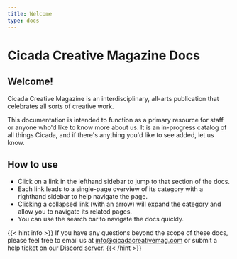 ```yaml
---
title: Welcome
type: docs
---
```


# Cicada Creative Magazine Docs

## Welcome!

Cicada Creative Magazine is an interdisciplinary, all-arts publication that celebrates all sorts of creative work.

This documentation is intended to function as a primary resource for staff or anyone who'd like to know more about us. It is an in-progress catalog of all things Cicada, and if there's anything you'd like to see added, let us know.

## How to use
- Click on a link in the lefthand sidebar to jump to that section of the docs.
- Each link leads to a single-page overview of its category with a righthand sidebar to help navigate the page.
- Clicking a collapsed link (with an arrow) will expand the category and allow you to navigate its related pages.
- You can use the search bar to navigate the docs quickly.

{{< hint info >}}
If you have any questions beyond the scope of these docs, please feel free to email us at [info@cicadacreativemag.com](mailto:info@cicadacreativemag.com) or submit a help ticket on our [Discord server](https://discord.com/invite/sgneFPdpNh).
{{< /hint >}}
